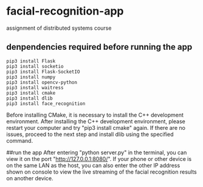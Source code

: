 # facial-recognition-app
assignment of distributed systems course

## denpendencies required before running the app
```
pip3 install Flask
pip3 install socketio
pip3 install Flask-SocketIO
pip3 install numpy
pip3 install opencv-python
pip3 install waitress
pip3 install cmake
pip3 install dlib
pip3 install face_recognition
```
Before installing CMake, it is necessary to install the C++ development environment. After installing the C++ development environment, please restart your computer and try "pip3 install cmake" again. If there are no issues, proceed to the next step and install dlib using the specified command.

##run the app
After entering "python server.py" in the terminal, you can view it on the port "http://127.0.0.1:8080/". If your phone or other device is on the same LAN as the host, you can also enter the other IP address shown on console to view the live streaming of the facial recognition results on another device.